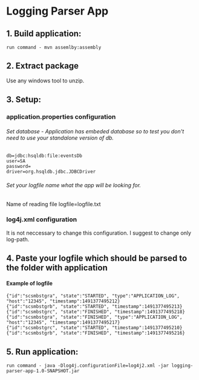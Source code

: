 # Logging Parser App

## 1. Build application:
`run command - mvn assemlby:assembly`

## 2. Extract package
Use any windows tool to unzip.

## 3. Setup:

### application.properties configuration

###### Set database - Application has embeded database so to test you don't need to use your standalone version of db.

    db=jdbc:hsqldb:file:eventsDb
    user=SA
    password=
    driver=org.hsqldb.jdbc.JDBCDriver

###### Set your logfile name what the app will be looking for.
Name of reading file
    logfile=logfile.txt

### log4j.xml configuration
It is not neccessary to change this configuration. I suggest to change only log-path.



## 4. Paste your logfile which should be parsed to the folder with application

#### Example of logfile

    {"id":"scsmbstgra", "state":"STARTED", "type":"APPLICATION_LOG", "host":"12345", "timestamp":1491377495212}
    {"id":"scsmbstgrb", "state":"STARTED", "timestamp":1491377495213}
    {"id":"scsmbstgrc", "state":"FINISHED", "timestamp":1491377495218}
    {"id":"scsmbstgra", "state":"FINISHED", "type":"APPLICATION_LOG", "host":"12345", "timestamp":1491377495217}
    {"id":"scsmbstgrc", "state":"STARTED", "timestamp":1491377495210}
    {"id":"scsmbstgrb", "state":"FINISHED", "timestamp":1491377495216}

## 5. Run application:
`run command - java -Dlog4j.configurationFile=log4j2.xml -jar logging-parser-app-1.0-SNAPSHOT.jar`
